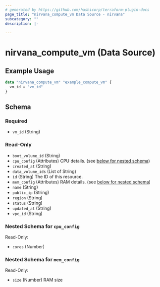 ```yaml
---
# generated by https://github.com/hashicorp/terraform-plugin-docs
page_title: "nirvana_compute_vm Data Source - nirvana"
subcategory: ""
description: |-
  
---
```


# nirvana_compute_vm (Data Source)



## Example Usage

```terraform
data "nirvana_compute_vm" "example_compute_vm" {
  vm_id = "vm_id"
}
```

<!-- schema generated by tfplugindocs -->
## Schema

### Required

- `vm_id` (String)

### Read-Only

- `boot_volume_id` (String)
- `cpu_config` (Attributes) CPU details. (see [below for nested schema](#nestedatt--cpu_config))
- `created_at` (String)
- `data_volume_ids` (List of String)
- `id` (String) The ID of this resource.
- `mem_config` (Attributes) RAM details. (see [below for nested schema](#nestedatt--mem_config))
- `name` (String)
- `public_ip` (String)
- `region` (String)
- `status` (String)
- `updated_at` (String)
- `vpc_id` (String)

<a id="nestedatt--cpu_config"></a>
### Nested Schema for `cpu_config`

Read-Only:

- `cores` (Number)


<a id="nestedatt--mem_config"></a>
### Nested Schema for `mem_config`

Read-Only:

- `size` (Number) RAM size
